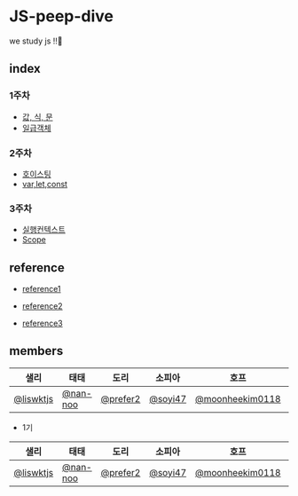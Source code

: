 # JS-peep-dive
we study js !!🐣

## index

### 1주차 

- [값, 식, 문](https://github.com/peep-peep-study/JS-peep-dive/wiki/%EA%B0%92,-%EC%8B%9D,-%EB%AC%B8)
- [일급객체](https://github.com/peep-peep-study/JS-peep-dive/wiki/%EC%9D%BC%EA%B8%89%EA%B0%9D%EC%B2%B4)


### 2주차 

- [호이스팅](https://github.com/peep-peep-study/JS-peep-dive/wiki/%ED%98%B8%EC%9D%B4%EC%8A%A4%ED%8C%85)
- [var,let,const](https://github.com/peep-peep-study/JS-peep-dive/wiki/var,-let,-const)

### 3주차 

- [실행컨텍스트](https://github.com/peep-peep-study/JS-peep-dive/wiki/%EC%8B%A4%ED%96%89-%EC%BB%A8%ED%85%8D%EC%8A%A4%ED%8A%B8)
- [Scope](https://github.com/peep-peep-study/JS-peep-dive/wiki/Scope)

## reference 
- <a href="https://github.com/ssi02014/Front-Interview">reference1</a> 

- <a href="https://github.com/gyoogle/tech-interview-for-developer">reference2</a>

- <a href="https://github.com/DopplerHQ/awesome-interview-questions">reference3</a>

## members
|샐리|태태|도리|소피아|호프|하리|무비|블링|유세지|
|--|--|--|--|--|--|--|--|--|
|[@liswktjs](https://github.com/liswktjs)|[@nan-noo](https://github.com/nan-noo)|[@prefer2](https://github.com/prefer2)|[@soyi47](https://github.com/soyi47)|[@moonheekim0118](https://github.com/moonheekim0118)|[@LAH1203](https://github.com/LAH1203)|[@byhhh2](https://github.com/byhhh2)|[@uk960214](https://github.com/uk960214)|[@usageness](https://github.com/usageness)

- 1기

|샐리|태태|도리|소피아|호프|하리|우연|위니|무비|티거|
|--|--|--|--|--|--|--|--|--|--|
|[@liswktjs](https://github.com/liswktjs)|[@nan-noo](https://github.com/nan-noo)|[@prefer2](https://github.com/prefer2)|[@soyi47](https://github.com/soyi47)|[@moonheekim0118](https://github.com/moonheekim0118)|[@LAH1203](https://github.com/LAH1203)|[@ronci](https://github.com/ronci)|[@winnie_yeji](https://github.com/rladpwl0512)|[@byhhh2](https://github.com/byhhh2)|[@daaaayeah](https://github.com/daaaayeah)
